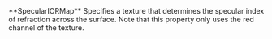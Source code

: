 <tr>
<td>**SpecularIORMap**</td>
<td>Specifies a texture that determines the specular index of refraction across the surface. Note that this property only uses the red channel of the texture.</td>
</tr>
